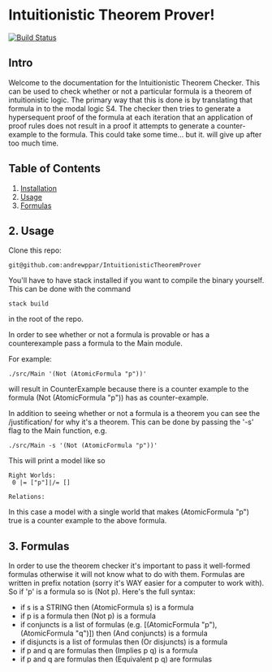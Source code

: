 # Intuitionistic Theorem Prover!

[![Build Status](https://travis-ci.com/andrewppar/IntuitionisticTheoremProver.svg?branch=develop)](https://travis-ci.com/andrewppar/IntuitionisticTheoremProver)

## Intro

Welcome to the documentation for the Intuitionistic Theorem Checker. This can be used to check whether or not a particular formula is a theorem of intuitionistic logic. The primary way that this is done is by translating that formula in to the modal logic S4. The checker then tries to generate a hypersequent proof of the formula at each iteration that an application of proof rules does not result in a proof it attempts to generate a counter-example to the formula. This could take some time... but it. will give up after too much time.


## Table of Contents
1. [Installation](#install)
2. [Usage](#main)
3. [Formulas](#forms)

<a name="main"></a>
## 2. Usage
Clone this repo:

    git@github.com:andrewppar/IntuitionisticTheoremProver

You'll have to have stack installed if you want to compile the binary yourself. This can be done with the command

    stack build

in the root of the repo.

In order to see whether or not a formula is provable or has a counterexample pass a formula to the Main module.

For example:

    ./src/Main '(Not (AtomicFormula "p"))'

will result in CounterExample because there is a counter example to the formula (Not (AtomicFormula "p")) has as counter-example.

In addition to seeing whether or not a formula is a theorem you can see the /justification/ for why it's a theorem. This can be done by passing the '-s' flag to the Main function, e.g.

    ./src/Main -s '(Not (AtomicFormula "p"))'

This will print a model like so

    Right Worlds:
     0 |= ["p"]|/= []

    Relations:

In this case a model with a single world that makes (AtomicFormula "p") true is a counter example to the above formula.

## 3. Formulas <a name="forms"></a>

In order to use the theorem checker it's important to pass it well-formed formulas otherwise it will not know what to do with them. Formulas are written in prefix notation (sorry it's WAY easier for a computer to work with). So if 'p' is a formula so is (Not p). Here's the full syntax:

 - if s is a STRING then (AtomicFormula s) is a formula
 - if p is a formula then (Not p) is a formula
 - if conjuncts is a list of formulas (e.g. [(AtomicFormula "p"), (AtomicFormula "q")]) then (And conjuncts) is a formula
 - if disjuncts is a list of formulas then (Or disjuncts) is a formula
 - if p and q are formulas then (Implies p q) is a formula
 - if p and q are formulas then (Equivalent p q) are formulas
